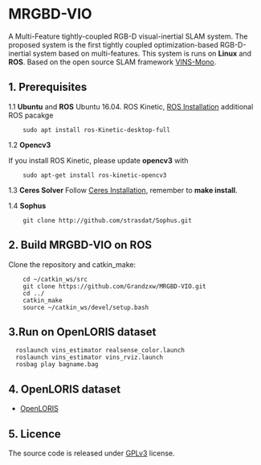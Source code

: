 # MRGBD-VIO
A Multi-Feature tightly-coupled RGB-D visual-inertial SLAM system. The proposed system is the first tightly coupled optimization-based RGB-D-inertial system based on multi-features. This system is runs on **Linux** and **ROS**. Based on the open source SLAM framework [VINS-Mono](https://github.com/HKUST-Aerial-Robotics/VINS-Mono).

## 1. Prerequisites
1.1 **Ubuntu** and **ROS**
Ubuntu 16.04. ROS Kinetic, [ROS Installation](http://wiki.ros.org/indigo/Installation/Ubuntu)
additional ROS pacakge

```
    sudo apt install ros-Kinetic-desktop-full
```

1.2 **Opencv3**

If you install ROS Kinetic, please update **opencv3** with 
```
    sudo apt-get install ros-kinetic-opencv3
```
1.3 **Ceres Solver**
Follow [Ceres Installation](http://ceres-solver.org/installation.html), remember to **make install**.

1.4 **Sophus**
```
    git clone http://github.com/strasdat/Sophus.git
```

## 2. Build MRGBD-VIO on ROS
Clone the repository and catkin_make:
```
    cd ~/catkin_ws/src
    git clone https://github.com/Grandzxw/MRGBD-VIO.git
    cd ../
    catkin_make
    source ~/catkin_ws/devel/setup.bash
```

## 3.Run on OpenLORIS dataset

```
  roslaunch vins_estimator realsense_color.launch
  roslaunch vins_estimator vins_rviz.launch
  rosbag play bagname.bag
```
## 4. OpenLORIS dataset

+ [OpenLORIS](https://github.com/lifelong-robotic-vision/lifelong-slam)

## 5. Licence
The source code is released under [GPLv3](http://www.gnu.org/licenses/) license.

